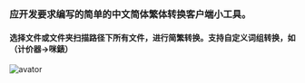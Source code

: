 ### 应开发要求编写的简单的中文简体繁体转换客户端小工具。
#### 选择文件或文件夹扫描路径下所有文件，进行简繁转换。支持自定义词组转换，如（计价器->咪錶）
![avator]("ui/1.png")
